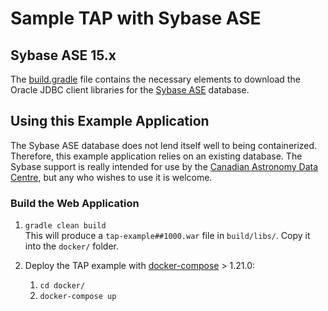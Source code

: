 # Sample TAP with Sybase ASE

## Sybase ASE 15.x

The [build.gradle](build.gradle) file contains the necessary elements to download the Oracle JDBC client libraries
for the [Sybase ASE](https://www.sap.com/canada/products/sybase-ase.html) database.


## Using this Example Application

The Sybase ASE database does not lend itself well to being containerized.  Therefore, this
example application relies on an existing database.  The Sybase support is really intended
for use by the [Canadian Astronomy Data Centre](http://www.cadc-ccda.hia-iha.nrc-cnrc.gc.ca/),
but any who wishes to use it is welcome.


### Build the Web Application

1.  `gradle clean build`  
This will produce a `tap-example##1000.war` file in `build/libs/`.  Copy it into the 
`docker/` folder.

1.  Deploy the TAP example with [docker-compose](https://github.com/docker/compose/releases) > 1.21.0:
    1.  `cd docker/`
    1.  `docker-compose up`
